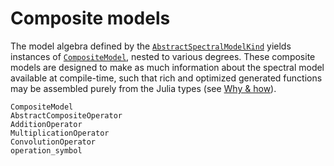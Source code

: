# Composite models

The model algebra defined by the [`AbstractSpectralModelKind`](@ref) yields instances of [`CompositeModel`](@ref), nested to various degrees. These composite models are designed to make as much information about the spectral model available at compile-time, such that rich and optimized generated functions may be assembled purely from the Julia types (see [Why & how](@ref)).

```@docs
CompositeModel
AbstractCompositeOperator
AdditionOperator
MultiplicationOperator
ConvolutionOperator
operation_symbol
```